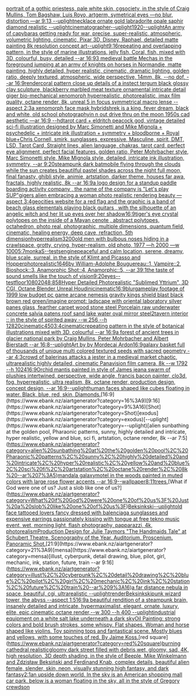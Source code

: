[portrait of a gothic priestess, pale white skin, cgsociety, in the style of  Craig Mullins, Tom Bagshaw, Luis Royo, artgerm, symetrical eyes —no blur, distortion —ar 9:13 --uplight](https://www.ebank.nz/aiartgenerator?category=portrait%20of%20a%20gothic%20priestess%2C%20pale%20white%20skin%2C%20cgsociety%2C%20in%20the%20style%20of%20%20Craig%20Mullins%2C%20Tom%20Bagshaw%2C%20Luis%20Royo%2C%20artgerm%2C%20symetrical%20eyes%20%E2%80%94no%20blur%2C%20distortion%20%E2%80%94ar%209%3A13%20--uplight)[necklace ornate gold labradorite opale saphir diamond realistic --uplight](https://www.ebank.nz/aiartgenerator?category=necklace%20ornate%20gold%20labradorite%20opale%20saphir%20diamond%20realistic%20--uplight)[cinematographer](https://www.ebank.nz/aiartgenerator?category=cinematographer)[--uplight](https://www.ebank.nz/aiartgenerator?category=--uplight)[1920](https://www.ebank.nz/aiartgenerator?category=1920)[--uplight](https://www.ebank.nz/aiartgenerator?category=--uplight)[An army of capybaras getting ready for war, precise, super-realistic, atmospheric, volumetric lighting, cinematic, Pixar 3D, Disney, Raphael, detailed matte painting 8k resolution concept art](https://www.ebank.nz/aiartgenerator?category=An%20army%20of%20capybaras%20getting%20ready%20for%20war%2C%20precise%2C%20super-realistic%2C%20atmospheric%2C%20volumetric%20lighting%2C%20cinematic%2C%20Pixar%203D%2C%20Disney%2C%20Raphael%2C%20detailed%20matte%20painting%208k%20resolution%20concept%20art)[--uplight](https://www.ebank.nz/aiartgenerator?category=--uplight)[9:16](https://www.ebank.nz/aiartgenerator?category=9%3A16)[repeating and overlapping pattern,  in the style of marine illustrations, jelly fish, Coral, fish,  mixed with 3D, colourful, busy, detailed --ar 16:9](https://www.ebank.nz/aiartgenerator?category=repeating%20and%20overlapping%20pattern%2C%20%20in%20the%20style%20of%20marine%20illustrations%2C%20jelly%20fish%2C%20Coral%2C%20fish%2C%20%20mixed%20with%203D%2C%20colourful%2C%20busy%2C%20detailed%20--ar%2016%3A9)[3 medieval battle Mechas in the foreground jumping at an army of knights on horses in Normandie, matte painting, highly detailed, hyper realistic, cinematic, dramatic lighting, golden ratio, deeply textured, atmospheric, wide perspective, 14mm, 8k, --no dof, --ar 16:9](https://www.ebank.nz/aiartgenerator?category=3%20medieval%20battle%20Mechas%20in%20the%20foreground%20jumping%20at%20an%20army%20of%20knights%20on%20horses%20in%20Normandie%2C%20matte%20painting%2C%20highly%20detailed%2C%20hyper%20realistic%2C%20cinematic%2C%20dramatic%20lighting%2C%20golden%20ratio%2C%20deeply%20textured%2C%20atmospheric%2C%20wide%20perspective%2C%2014mm%2C%208k%2C%20--no%20dof%2C%20--ar%2016%3A9)[render](https://www.ebank.nz/aiartgenerator?category=render)[coral pattern close up details of a instect tergum black glossy clay sculpture, blackberry marbled meat texture ornamental intricate detail giger bio-mechanical xenomorph hyperrealistic, photorealistic, imax film quality, octane render, 8k, unreal 5 in focus symmetrical macro lense --aspect 2:3](https://www.ebank.nz/aiartgenerator?category=coral%20pattern%20close%20up%20details%20of%20a%20instect%20tergum%20black%20glossy%20clay%20sculpture%2C%20blackberry%20marbled%20meat%20texture%20ornamental%20intricate%20detail%20giger%20bio-mechanical%20xenomorph%20hyperrealistic%2C%20photorealistic%2C%20imax%20film%20quality%2C%20octane%20render%2C%208k%2C%20unreal%205%20in%20focus%20symmetrical%20macro%20lense%20--aspect%202%3A3)[a xenomorph face mask hybrid](https://www.ebank.nz/aiartgenerator?category=a%20xenomorph%20face%20mask%20hybrid)[shrek is a king, fever dream, black and white, old school photography](https://www.ebank.nz/aiartgenerator?category=shrek%20is%20a%20king%2C%20fever%20dream%2C%20black%20and%20white%2C%20old%20school%20photography)[in n out drive thru on the moon 1950s cad aesthetic —ar 16:9 --hd](https://www.ebank.nz/aiartgenerator?category=in%20n%20out%20drive%20thru%20on%20the%20moon%201950s%20cad%20aesthetic%20%E2%80%94ar%2016%3A9%20--hd)[tarot card + eldritch peacock god, vintage detailed sci-fi illustration designed by Marc Simonetti and Mike Mignola + psychedelic + intricate ink illustration + symmetry + bloodborne +  Royal blue+](https://www.ebank.nz/aiartgenerator?category=tarot%20card%20%2B%20eldritch%20peacock%20god%2C%20vintage%20detailed%20sci-fi%20illustration%20designed%20by%20Marc%20Simonetti%20and%20Mike%20Mignola%20%2B%20psychedelic%20%2B%20intricate%20ink%20illustration%20%2B%20symmetry%20%2B%20bloodborne%20%2B%20%20Royal%20blue%2B)[Chris Cornell, smirk, sunglasses, expressive, Masculine, spirit, DMT, LSD, Tarot Card, Straight lines, alien language, chakras, tarot card, perfect eye alignment, perfect facial features, golden ratio, Peter Mohrbacher style, Marc Simonetti style, Mike Mignola style, detailed, intricate ink illustration, symmetry, --ar 9:20](https://www.ebank.nz/aiartgenerator?category=Chris%20Cornell%2C%20smirk%2C%20sunglasses%2C%20expressive%2C%20Masculine%2C%20spirit%2C%20DMT%2C%20LSD%2C%20Tarot%20Card%2C%20Straight%20lines%2C%20alien%20language%2C%20chakras%2C%20tarot%20card%2C%20perfect%20eye%20alignment%2C%20perfect%20facial%20features%2C%20golden%20ratio%2C%20Peter%20Mohrbacher%20style%2C%20Marc%20Simonetti%20style%2C%20Mike%20Mignola%20style%2C%20detailed%2C%20intricate%20ink%20illustration%2C%20symmetry%2C%20--ar%209%3A20)[steampunk dark batmobile flying through the clouds while the sun creates beautilful pastel shades across the night full moon, final fanasty, ghibli style, animie, artstation, darker theme, houses far awa, fractals, highly realistic, 8k --ar 16:9](https://www.ebank.nz/aiartgenerator?category=steampunk%20dark%20batmobile%20flying%20through%20the%20clouds%20while%20the%20sun%20creates%20beautilful%20pastel%20shades%20across%20the%20night%20full%20moon%2C%20final%20fanasty%2C%20ghibli%20style%2C%20animie%2C%20artstation%2C%20darker%20theme%2C%20houses%20far%20awa%2C%20fractals%2C%20highly%20realistic%2C%208k%20--ar%2016%3A9)[a logo design for a standup paddle boarding activity company , the name of the company is "Let's play SUP"](https://www.ebank.nz/aiartgenerator?category=a%20logo%20design%20for%20a%20standup%20paddle%20boarding%20activity%20company%20%2C%20the%20name%20of%20the%20company%20is%20%22Let%27s%20play%20SUP%22)[gigers alien embracing a woman photo realistic rendering beauty —aspect 3:4](https://www.ebank.nz/aiartgenerator?category=gigers%20alien%20embracing%20a%20woman%20photo%20realistic%20rendering%20beauty%20%E2%80%94aspect%203%3A4)[geocities website for a red flag and the graphic is a band of beach glass elementals playing black guitars , with the silhouette of an angelic witch and her lit up eyes over her shadow](https://www.ebank.nz/aiartgenerator?category=geocities%20website%20for%20a%20red%20flag%20and%20the%20graphic%20is%20a%20band%20of%20beach%20glass%20elementals%20playing%20black%20guitars%20%2C%20with%20the%20silhouette%20of%20an%20angelic%20witch%20and%20her%20lit%20up%20eyes%20over%20her%20shadow)[16:9](https://www.ebank.nz/aiartgenerator?category=16%3A9)[tiger's eye crystal polytopes on the inside of a Mayan cenote , abstract polytopes, octahedron, photo real, photographic, multiple dimensions, quantum field, cinematic, healing energy, deep cave, refraction, 5th dimension](https://www.ebank.nz/aiartgenerator?category=tiger%27s%20eye%20crystal%20polytopes%20on%20the%20inside%20of%20a%20Mayan%20cenote%20%2C%20abstract%20polytopes%2C%20octahedron%2C%20photo%20real%2C%20photographic%2C%20multiple%20dimensions%2C%20quantum%20field%2C%20cinematic%2C%20healing%20energy%2C%20deep%20cave%2C%20refraction%2C%205th%20dimension)[hyperrealism](https://www.ebank.nz/aiartgenerator?category=hyperrealism)[3200](https://www.ebank.nz/aiartgenerator?category=3200)[old men with bulbous noses hiding in a crawlspace, grotty, crying, hyper-realism, old photo, 1977 —h 2000 —w 1000](https://www.ebank.nz/aiartgenerator?category=old%20men%20with%20bulbous%20noses%20hiding%20in%20a%20crawlspace%2C%20grotty%2C%20crying%2C%20hyper-realism%2C%20old%20photo%2C%201977%20%E2%80%94h%202000%20%E2%80%94w%201000)[5:7](https://www.ebank.nz/aiartgenerator?category=5%3A7)[monkaS](https://www.ebank.nz/aiartgenerator?category=monkaS)[--test](https://www.ebank.nz/aiartgenerator?category=--test)[s](https://www.ebank.nz/aiartgenerator?category=s)[engine](https://www.ebank.nz/aiartgenerator?category=engine)[peaceful and calm location, serene, dreamy, blue scale, surreal, in the style of Klimt and Picasso and Hopper](https://www.ebank.nz/aiartgenerator?category=peaceful%20and%20calm%20location%2C%20serene%2C%20dreamy%2C%20blue%20scale%2C%20surreal%2C%20in%20the%20style%20of%20Klimt%20and%20Picasso%20and%20Hopper)[photorealistic](https://www.ebank.nz/aiartgenerator?category=photorealistic)[1646](https://www.ebank.nz/aiartgenerator?category=1646)[by William-Adolphe Bouguereau::1, Vampire::2, Bioshock::3, Anamorphic Shot::4, Anamorphic::5, --ar 39:1](https://www.ebank.nz/aiartgenerator?category=by%20William-Adolphe%20Bouguereau%3A%3A1%2C%20Vampire%3A%3A2%2C%20Bioshock%3A%3A3%2C%20Anamorphic%20Shot%3A%3A4%2C%20Anamorphic%3A%3A5%2C%20--ar%2039%3A1)[the taste of sound smells like the touch of vision](https://www.ebank.nz/aiartgenerator?category=the%20taste%20of%20sound%20smells%20like%20the%20touch%20of%20vision)[9:20](https://www.ebank.nz/aiartgenerator?category=9%3A20)[eyes](https://www.ebank.nz/aiartgenerator?category=eyes)[--test](https://www.ebank.nz/aiartgenerator?category=--test)[floor](https://www.ebank.nz/aiartgenerator?category=floor)[1080](https://www.ebank.nz/aiartgenerator?category=1080)[2048:858](https://www.ebank.nz/aiartgenerator?category=2048%3A858)[Hyper Detailed Photorealistic "Sublimed Yttrium", 3D CGI, Octane Blender Unreal Houdini](https://www.ebank.nz/aiartgenerator?category=Hyper%20Detailed%20Photorealistic%20%22Sublimed%20Yttrium%22%2C%203D%20CGI%2C%20Octane%20Blender%20Unreal%20Houdini)[cinematic](https://www.ebank.nz/aiartgenerator?category=cinematic)[16:9](https://www.ebank.nz/aiartgenerator?category=16%3A9)[blur](https://www.ebank.nz/aiartgenerator?category=blur)[gameplay footage of 1999 low budget pc game arcane nemesis gravity kings shield blast black brown red green](https://www.ebank.nz/aiartgenerator?category=gameplay%20footage%20of%201999%20low%20budget%20pc%20game%20arcane%20nemesis%20gravity%20kings%20shield%20blast%20black%20brown%20red%20green)[/imagine prompt: ladscape with oriental laboratory silver panes glass ,fearther carpet wood stone steel Porcelain raw underwater concrete salvia patens roof sand lake water oval mirror steel](https://www.ebank.nz/aiartgenerator?category=/imagine%20prompt%3A%20ladscape%20with%20oriental%20laboratory%20silver%20panes%20glass%20%2Cfearther%20carpet%20wood%20stone%20steel%20Porcelain%20raw%20underwater%20concrete%20salvia%20patens%20roof%20sand%20lake%20water%20oval%20mirror%20steel)[2](https://www.ebank.nz/aiartgenerator?category=2)[tavern interior :: in the style of spirited away --w 256 --h 128](https://www.ebank.nz/aiartgenerator?category=tavern%20interior%20%3A%3A%20in%20the%20style%20of%20spirited%20away%20--w%20256%20--h%20128)[20](https://www.ebank.nz/aiartgenerator?category=20)[cinematic](https://www.ebank.nz/aiartgenerator?category=cinematic)[450](https://www.ebank.nz/aiartgenerator?category=450)[3:4](https://www.ebank.nz/aiartgenerator?category=3%3A4)[cinematic](https://www.ebank.nz/aiartgenerator?category=cinematic)[repeating pattern in the style of botanical illustrations mixed with 3D, colourful  --ar 16:9](https://www.ebank.nz/aiartgenerator?category=repeating%20pattern%20in%20the%20style%20of%20botanical%20illustrations%20mixed%20with%203D%2C%20colourful%20%20--ar%2016%3A9)[a forest of ancient trees in glacier national park by Craig Mullins, Peter Mohrbacher and Albert Bierstadt --ar 16:8](https://www.ebank.nz/aiartgenerator?category=a%20forest%20of%20ancient%20trees%20in%20glacier%20national%20park%20by%20Craig%20Mullins%2C%20Peter%20Mohrbacher%20and%20Albert%20Bierstadt%20--ar%2016%3A8)[--uplight](https://www.ebank.nz/aiartgenerator?category=--uplight)[Art by  by Mordecai Ardon](https://www.ebank.nz/aiartgenerator?category=Art%20by%20%20by%20Mordecai%20Ardon)[16:9](https://www.ebank.nz/aiartgenerator?category=16%3A9)[galaxy basket full of thousands of unique multi colored textured seeds with sacred geometry --ar 4:3](https://www.ebank.nz/aiartgenerator?category=galaxy%20basket%20full%20of%20thousands%20of%20unique%20multi%20colored%20textured%20seeds%20with%20sacred%20geometry%20--ar%204%3A3)[crowd of balerinas attacks a jester in a medieval market  chaotic, ultrarealistic highly detailed, cinematic Panavision film camera, 8k --w 1792 --h 1024](https://www.ebank.nz/aiartgenerator?category=crowd%20of%20balerinas%20attacks%20a%20jester%20in%20a%20medieval%20market%20%20chaotic%2C%20ultrarealistic%20highly%20detailed%2C%20cinematic%20Panavision%20film%20camera%2C%208k%20--w%201792%20--h%201024)[16:9](https://www.ebank.nz/aiartgenerator?category=16%3A9)[Orchid mantis painted in style of James jean](https://www.ebank.nz/aiartgenerator?category=Orchid%20mantis%20painted%20in%20style%20of%20James%20jean)[a swarm of plushies intertwined, perspective, wide angle, francis bacon painter, clo3d, fog, hyperrealistic, ultra realism, 8k, octane render, production design, concept design, --ar 16:9](https://www.ebank.nz/aiartgenerator?category=a%20swarm%20of%20plushies%20intertwined%2C%20perspective%2C%20wide%20angle%2C%20francis%20bacon%20painter%2C%20clo3d%2C%20fog%2C%20hyperrealistic%2C%20ultra%20realism%2C%208k%2C%20octane%20render%2C%20production%20design%2C%20concept%20design%2C%20--ar%2016%3A9)[--uplight](https://www.ebank.nz/aiartgenerator?category=--uplight)[human faces shaped like cubes floating in water. Black, blue, red, skin, Diamonds.](https://www.ebank.nz/aiartgenerator?category=human%20faces%20shaped%20like%20cubes%20floating%20in%20water.%20Black%2C%20blue%2C%20red%2C%20skin%2C%20Diamonds.)[16:9](https://www.ebank.nz/aiartgenerator?category=16%3A9)[9:16](https://www.ebank.nz/aiartgenerator?category=9%3A16)[Shot](https://www.ebank.nz/aiartgenerator?category=Shot)[exodus](https://www.ebank.nz/aiartgenerator?category=exodus)[--uplight](https://www.ebank.nz/aiartgenerator?category=--uplight)[alien sunbathing at the golden pool, Pharaonic patterns, sunny, highly detailed and intricate, hyper realistic, yellow and blue, sci fi, artstation, octane render, 8k --ar 7:5](https://www.ebank.nz/aiartgenerator?category=alien%20sunbathing%20at%20the%20golden%20pool%2C%20Pharaonic%20patterns%2C%20sunny%2C%20highly%20detailed%20and%20intricate%2C%20hyper%20realistic%2C%20yellow%20and%20blue%2C%20sci%20fi%2C%20artstation%2C%20octane%20render%2C%208k%20--ar%207%3A5)[mandala galaxy](https://www.ebank.nz/aiartgenerator?category=mandala%20galaxy)[motel in the woods painted in muted colors with large rose flower accents --ar 16:9](https://www.ebank.nz/aiartgenerator?category=motel%20in%20the%20woods%20painted%20in%20muted%20colors%20with%20large%20rose%20flower%20accents%20--ar%2016%3A9)[--wallpaper](https://www.ebank.nz/aiartgenerator?category=--wallpaper)[8:11](https://www.ebank.nz/aiartgenerator?category=8%3A11)[trees.](https://www.ebank.nz/aiartgenerator?category=trees.)[What if God were one of us? Just a slob like one of us?](https://www.ebank.nz/aiartgenerator?category=What%20if%20God%20were%20one%20of%20us%3F%20Just%20a%20slob%20like%20one%20of%20us%3F)[Beksinkski](https://www.ebank.nz/aiartgenerator?category=Beksinkski)[--uplight](https://www.ebank.nz/aiartgenerator?category=--uplight)[old face tattooed lovers fancy dressed with balenciaga sunglasses and expensive earrings passionately kissing with tongue at free tekno music event, wet, morning light, flash photography, papparazzi, 4k, photorealism](https://www.ebank.nz/aiartgenerator?category=old%20face%20tattooed%20lovers%20fancy%20dressed%20with%20balenciaga%20sunglasses%20and%20expensive%20earrings%20passionately%20kissing%20with%20tongue%20at%20free%20tekno%20music%20event%2C%20wet%2C%20morning%20light%2C%20flash%20photography%2C%20papparazzi%2C%204k%2C%20photorealism)[Production Design for Julie Taymors "The Handmaids Tale" at Schubert Theatre. Scenography of the Year. Auditorium. Proscenium. Panoramic Shot.](https://www.ebank.nz/aiartgenerator?category=Production%20Design%20for%20Julie%20Taymors%20%22The%20Handmaids%20Tale%22%20at%20Schubert%20Theatre.%20Scenography%20of%20the%20Year.%20Auditorium.%20Proscenium.%20Panoramic%20Shot.)[21:9](https://www.ebank.nz/aiartgenerator?category=21%3A9)[mensa](https://www.ebank.nz/aiartgenerator?category=mensa)[illust, cyberpunk, detail drawing, blue, pilot, girl, mechanic, ink, station, future, train --ar 9:16](https://www.ebank.nz/aiartgenerator?category=illust%2C%20cyberpunk%2C%20detail%20drawing%2C%20blue%2C%20pilot%2C%20girl%2C%20mechanic%2C%20ink%2C%20station%2C%20future%2C%20train%20--ar%209%3A16)[a far distance nebula in space, beautiful, cgi, ultrarealistic --uplight](https://www.ebank.nz/aiartgenerator?category=a%20far%20distance%20nebula%20in%20space%2C%20beautiful%2C%20cgi%2C%20ultrarealistic%20--uplight)[render](https://www.ebank.nz/aiartgenerator?category=render)[Beksinkski](https://www.ebank.nz/aiartgenerator?category=Beksinkski)[punk wizard tower, the abyss --aspect 1:5](https://www.ebank.nz/aiartgenerator?category=punk%20wizard%20tower%2C%20the%20abyss%20--aspect%201%3A5)[16:9](https://www.ebank.nz/aiartgenerator?category=16%3A9)[a beautiful rendition of a steampunk brain, insanely detailed and intricate, hypermaximalist, elegant, ornate, luxury, elite, epic,cinematic,octane render,--w 300 --h 400 --uplight](https://www.ebank.nz/aiartgenerator?category=a%20beautiful%20rendition%20of%20a%20steampunk%20brain%2C%20insanely%20detailed%20and%20intricate%2C%20hypermaximalist%2C%20elegant%2C%20ornate%2C%20luxury%2C%20elite%2C%20epic%2Ccinematic%2Coctane%20render%2C--w%20300%20--h%20400%20--uplight)[industrial equipment on a white salt lake underneath a dark sky](https://www.ebank.nz/aiartgenerator?category=industrial%20equipment%20on%20a%20white%20salt%20lake%20underneath%20a%20dark%20sky)[Oil Painting: strong colors and bold brush strokes, some whispy. Flat shapes. Woman and horse shaped like violins. Toy spinning tops and fantastical scene. Mostly blues and yellows, with some touches of red. By Jaime Koss.](https://www.ebank.nz/aiartgenerator?category=Oil%20Painting%3A%20strong%20colors%20and%20bold%20brush%20strokes%2C%20some%20whispy.%20Flat%20shapes.%20Woman%20and%20horse%20shaped%20like%20violins.%20Toy%20spinning%20tops%20and%20fantastical%20scene.%20Mostly%20blues%20and%20yellows%2C%20with%20some%20touches%20of%20red.%20By%20Jaime%20Koss.)[red square](https://www.ebank.nz/aiartgenerator?category=red%20square)[burning cathedral realistic](https://www.ebank.nz/aiartgenerator?category=burning%20cathedral%20realistic)[gloomy dark street filled with debris,wet, gloomy, sad, 4K, high resolution, 3D depth shading, in the style of Beeple, Mike Winkelmann and Zdzisław Beksiński and Ferdinand Knab, complex details, beautiful alien female, slender, skin, neon, visually stunning high fantasy, and dark fantasy](https://www.ebank.nz/aiartgenerator?category=gloomy%20dark%20street%20filled%20with%20debris%2Cwet%2C%20gloomy%2C%20sad%2C%204K%2C%20high%20resolution%2C%203D%20depth%20shading%2C%20in%20the%20style%20of%20Beeple%2C%20Mike%20Winkelmann%20and%20Zdzis%C5%82aw%20Beksi%C5%84ski%20and%20Ferdinand%20Knab%2C%20complex%20details%2C%20beautiful%20alien%20female%2C%20slender%2C%20skin%2C%20neon%2C%20visually%20stunning%20high%20fantasy%2C%20and%20dark%20fantasy)[2:1](https://www.ebank.nz/aiartgenerator?category=2%3A1)[an upside down world. In the sky is an American shopping mall car park, below is a woman floating in the sky, all in the style of Gregory crewdson](https://www.ebank.nz/aiartgenerator?category=an%20upside%20down%20world.%20In%20the%20sky%20is%20an%20American%20shopping%20mall%20car%20park%2C%20below%20is%20a%20woman%20floating%20in%20the%20sky%2C%20all%20in%20the%20style%20of%20Gregory%20crewdson)